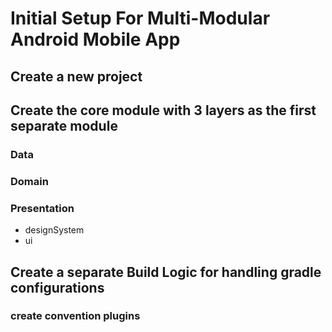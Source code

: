 # Initial Setup For Multi-Modular Android Mobile App

## Create a new project
## Create the core module with 3 layers as the first separate module
### Data
### Domain
### Presentation
* designSystem
* ui
## Create a separate Build Logic for handling gradle configurations
### create convention plugins
